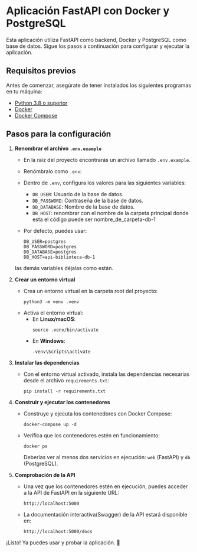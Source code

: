 # Aplicación FastAPI con Docker y PostgreSQL

Esta aplicación utiliza FastAPI como backend, Docker y PostgreSQL como base de datos. Sigue los pasos a continuación para configurar y ejecutar la aplicación.

## **Requisitos previos**

Antes de comenzar, asegúrate de tener instalados los siguientes programas en tu máquina:

- [Python 3.8 o superior](https://www.python.org/)
- [Docker](https://www.docker.com/)
- [Docker Compose](https://docs.docker.com/compose/)

## **Pasos para la configuración**

1. **Renombrar el archivo `.env.example`**
   - En la raíz del proyecto encontrarás un archivo llamado `.env.example`.
   - Renómbralo como `.env`:

   - Dentro de `.env`, configura los valores para las siguientes variables:
     - `DB_USER`: Usuario de la base de datos.
     - `DB_PASSWORD`: Contraseña de la base de datos.
     - `DB_DATABASE`: Nombre de la base de datos.
     - `DB_HOST`: renombrar con el nombre de la carpeta principal donde esta el código puede ser nombre_de_carpeta-db-1

   - Por defecto, puedes usar:
     ```     
     DB_USER=postgres
     DB_PASSWORD=postgres
     DB_DATABASE=postgres
     DB_HOST=api-biblioteca-db-1
     ```

    las demás variables déjalas como están. 

2. **Crear un entorno virtual**
   - Crea un entorno virtual en la carpeta root del proyecto:
     ```
     python3 -m venv .venv
     ```
   - Activa el entorno virtual:
     - En **Linux/macOS**:
       ```
       source .venv/bin/activate
       ```
     - En **Windows**:
       ```
       .venv\Scripts\activate
       ```

3. **Instalar las dependencias**
   - Con el entorno virtual activado, instala las dependencias necesarias desde el archivo `requirements.txt`:
     ```
     pip install -r requirements.txt
     ```

4. **Construir y ejecutar los contenedores**
   - Construye y ejecuta los contenedores con Docker Compose:
     ```
     docker-compose up -d
     ```
   - Verifica que los contenedores estén en funcionamiento:
     ```
     docker ps
     ```
     Deberías ver al menos dos servicios en ejecución: `web` (FastAPI) y `db` (PostgreSQL).

5. **Comprobación de la API**
   - Una vez que los contenedores estén en ejecución, puedes acceder a la API de FastAPI en la siguiente URL:
     ```
     http://localhost:5000
     ```
   - La documentación interactiva(Swagger) de la API estará disponible en:
     ```
     http://localhost:5000/docs
     ```

¡Listo! Ya puedes usar y probar la aplicación. 🎉
